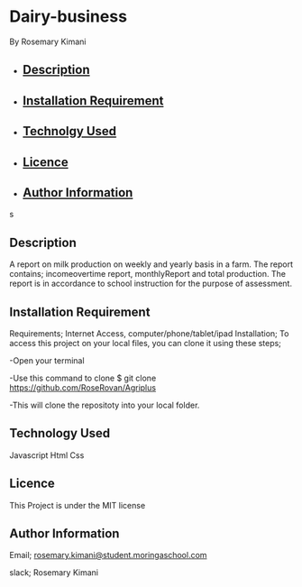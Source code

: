 # Dairy-business
By Rosemary Kimani


* ## [Description]()

* ## [Installation Requirement]()

* ## [Technolgy Used]()

* ## [Licence]()

* ## [Author Information]()
s


## Description
A report on milk production on weekly and yearly basis in a farm. The report contains; incomeovertime report, monthlyReport and total production. The report is in accordance to school instruction for the purpose of assessment.

## Installation Requirement
Requirements; Internet Access, computer/phone/tablet/ipad Installation; To access this project on your local files, you can clone it using these steps;

-Open your terminal

-Use this command to clone $ git clone https://github.com/RoseRovan/Agriplus

-This will clone the repositoty into your local folder.

## Technology Used
Javascript
Html
Css

## Licence

This Project is under the MIT license

## Author Information
Email; rosemary.kimani@student.moringaschool.com

slack; Rosemary Kimani